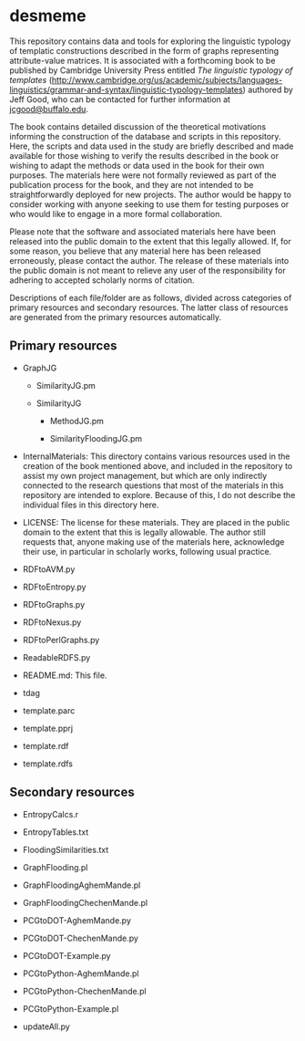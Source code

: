 desmeme
=======

This repository contains data and tools for exploring the linguistic typology of templatic constructions described in the form of graphs representing attribute-value matrices. It is associated with a forthcoming book to be published by Cambridge University Press entitled *The linguistic typology of templates* (http://www.cambridge.org/us/academic/subjects/languages-linguistics/grammar-and-syntax/linguistic-typology-templates) authored by Jeff Good, who can be contacted for further information at jcgood@buffalo.edu.

The book contains detailed discussion of the theoretical motivations informing the construction of the database and scripts in this repository. Here, the scripts and data used in the study are briefly described and made available for those wishing to verify the results described in the book or wishing to adapt the methods or data used in the book for their own purposes. The materials here were not formally reviewed as part of the publication process for the book, and they are not intended to be straightforwardly deployed for new projects. The author would be happy to consider working with anyone seeking to use them for testing purposes or who would like to engage in a more formal collaboration.

Please note that the software and associated materials here have been released into the public domain to the extent that this legally allowed. If, for some reason, you believe that any material here has been released erroneously, please contact the author. The release of these materials into the public domain is not meant to relieve any user of the responsibility for adhering to accepted scholarly norms of citation.

Descriptions of each file/folder are as follows, divided across categories of primary resources and secondary resources. The latter class of resources are generated from the primary resources automatically.

Primary resources
-----------------

- GraphJG

  - SimilarityJG.pm

  - SimilarityJG

    - MethodJG.pm
    
    - SimilarityFloodingJG.pm


- InternalMaterials: This directory contains various resources used in the creation of the book mentioned above, and included in the repository to assist my own project management, but which are only indirectly connected to the research questions that most of the materials in this repository are intended to explore. Because of this, I do not describe the individual files in this directory here.

- LICENSE: The license for these materials. They are placed in the public domain to the extent that this is legally allowable. The author still requests that, anyone making use of the materials here, acknowledge their use, in particular in scholarly works, following usual practice.

- RDFtoAVM.py

- RDFtoEntropy.py

- RDFtoGraphs.py

- RDFtoNexus.py

- RDFtoPerlGraphs.py

- ReadableRDFS.py

- README.md: This file.

- tdag

- template.parc

- template.pprj

- template.rdf

- template.rdfs


Secondary resources
-------------------


- EntropyCalcs.r

- EntropyTables.txt

- FloodingSimilarities.txt

- GraphFlooding.pl

- GraphFloodingAghemMande.pl

- GraphFloodingChechenMande.pl


- PCGtoDOT-AghemMande.py

- PCGtoDOT-ChechenMande.py

- PCGtoDOT-Example.py

- PCGtoPython-AghemMande.pl

- PCGtoPython-ChechenMande.pl

- PCGtoPython-Example.pl





- updateAll.py
